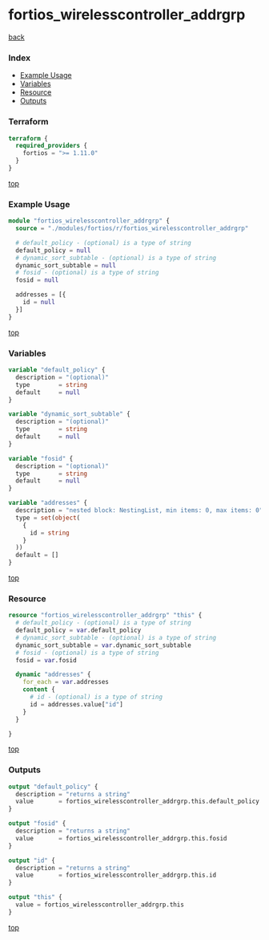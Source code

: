 # fortios_wirelesscontroller_addrgrp

[back](../fortios.md)

### Index

- [Example Usage](#example-usage)
- [Variables](#variables)
- [Resource](#resource)
- [Outputs](#outputs)

### Terraform

```terraform
terraform {
  required_providers {
    fortios = ">= 1.11.0"
  }
}
```

[top](#index)

### Example Usage

```terraform
module "fortios_wirelesscontroller_addrgrp" {
  source = "./modules/fortios/r/fortios_wirelesscontroller_addrgrp"

  # default_policy - (optional) is a type of string
  default_policy = null
  # dynamic_sort_subtable - (optional) is a type of string
  dynamic_sort_subtable = null
  # fosid - (optional) is a type of string
  fosid = null

  addresses = [{
    id = null
  }]
}
```

[top](#index)

### Variables

```terraform
variable "default_policy" {
  description = "(optional)"
  type        = string
  default     = null
}

variable "dynamic_sort_subtable" {
  description = "(optional)"
  type        = string
  default     = null
}

variable "fosid" {
  description = "(optional)"
  type        = string
  default     = null
}

variable "addresses" {
  description = "nested block: NestingList, min items: 0, max items: 0"
  type = set(object(
    {
      id = string
    }
  ))
  default = []
}
```

[top](#index)

### Resource

```terraform
resource "fortios_wirelesscontroller_addrgrp" "this" {
  # default_policy - (optional) is a type of string
  default_policy = var.default_policy
  # dynamic_sort_subtable - (optional) is a type of string
  dynamic_sort_subtable = var.dynamic_sort_subtable
  # fosid - (optional) is a type of string
  fosid = var.fosid

  dynamic "addresses" {
    for_each = var.addresses
    content {
      # id - (optional) is a type of string
      id = addresses.value["id"]
    }
  }

}
```

[top](#index)

### Outputs

```terraform
output "default_policy" {
  description = "returns a string"
  value       = fortios_wirelesscontroller_addrgrp.this.default_policy
}

output "fosid" {
  description = "returns a string"
  value       = fortios_wirelesscontroller_addrgrp.this.fosid
}

output "id" {
  description = "returns a string"
  value       = fortios_wirelesscontroller_addrgrp.this.id
}

output "this" {
  value = fortios_wirelesscontroller_addrgrp.this
}
```

[top](#index)